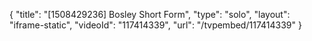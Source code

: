 {
    "title": "[1508429236] Bosley Short Form",
    "type": "solo",
    "layout": "iframe-static",
    "videoId": "117414339",
    "url": "\/tvpembed\/117414339"
}